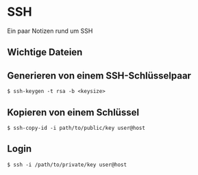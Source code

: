 # SSH
Ein paar Notizen rund um SSH

## Wichtige Dateien

## Generieren von einem SSH-Schlüsselpaar
```
$ ssh-keygen -t rsa -b <keysize>
```

## Kopieren von einem Schlüssel
```
$ ssh-copy-id -i path/to/public/key user@host
```

## Login
```
$ ssh -i /path/to/private/key user@host
```
